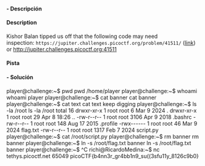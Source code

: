 #### - **Descripción** 
#### Description

Kishor Balan tipped us off that the following code may need inspection: `https://jupiter.challenges.picoctf.org/problem/41511/` ([link](https://jupiter.challenges.picoctf.org/problem/41511/)) or http://jupiter.challenges.picoctf.org:41511

#### Pista 
#### - **Solución** 
player@challenge:~$ pwd
pwd
/home/player
player@challenge:~$ whoami
whoami
player
player@challenge:~$ cat banner
cat banner
player@challenge:~$ cat text
cat text
keep digging
player@challenge:~$ ls -la /root
ls -la /root
total 16
drwxr-xr-x 1 root root    6 Mar  9  2024 .
drwxr-xr-x 1 root root   29 Apr  8 18:26 ..
-rw-r--r-- 1 root root 3106 Apr  9  2018 .bashrc
-rw-r--r-- 1 root root  148 Aug 17  2015 .profile
-rwx------ 1 root root   46 Mar  9  2024 flag.txt
-rw-r--r-- 1 root root 1317 Feb  7  2024 script.py
player@challenge:~$ cat /root/script.py
player@challenge:~$ rm banner
rm banner
player@challenge:~$ ln -s /root/flag.txt banner
ln -s /root/flag.txt banner
player@challenge:~$ ^C
richi@RicardoMedina:~$ nc tethys.picoctf.net 65049
picoCTF{b4nn3r_gr4bb1n9_su((3sfu11y_8126c9b0}

